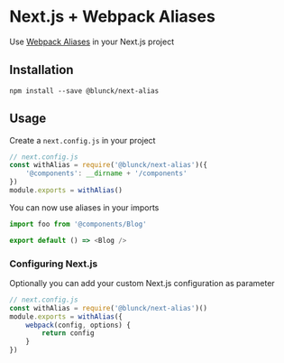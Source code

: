 # Next.js + Webpack Aliases

Use [Webpack Aliases](https://webpack.js.org/configuration/resolve/#resolve-alias) in your Next.js project

## Installation

```
npm install --save @blunck/next-alias
```

## Usage

Create a `next.config.js` in your project

```js
// next.config.js
const withAlias = require('@blunck/next-alias')({
    '@components': __dirname + '/components'
})
module.exports = withAlias()
```

You can now use aliases in your imports

```js
import foo from '@components/Blog'

export default () => <Blog />
```

### Configuring Next.js

Optionally you can add your custom Next.js configuration as parameter

```js
// next.config.js
const withAlias = require('@blunck/next-alias')()
module.exports = withAlias({
    webpack(config, options) {
        return config
    }
})
```
